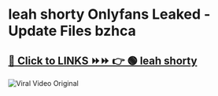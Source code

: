 
 # leah shorty Onlyfans Leaked - Update Files bzhca

## <h2><a href="https://clipsfans.com/leah_shorty&ref=git">🔗 Click to LINKS ⏩⏩ 👉 🟢 leah shorty </a></h2>

<a href="https://clipsfans.com/leah_shorty&ref=git" rel="nofollow" data-target="animated-image.originalLink"><img src="https://i.ibb.co.com/xMMVF88/686577567.gif" alt="Viral Video Original" style="max-width: 100%; display: inline-block;" data-target="animated-image.originalImage"></a>

